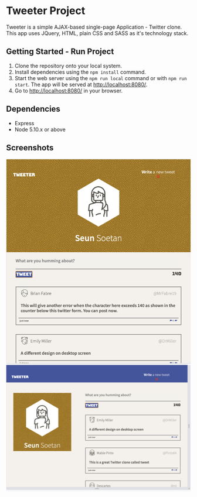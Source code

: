 # Tweeter Project

Tweeter is a simple AJAX-based single-page Application - Twitter clone. This app uses JQuery, HTML, plain CSS and SASS as it's technology stack.

## Getting Started - Run Project

1. Clone the repository onto your local system.
2. Install dependencies using the `npm install` command.
3. Start the web server using the `npm run local` command or with `npm run start`. The app will be served at <http://localhost:8080/>.
4. Go to <http://localhost:8080/> in your browser.

## Dependencies

- Express
- Node 5.10.x or above

## Screenshots

!["Mobile view before writing a tweet"](https://github.com/adewemimo/tweeter/blob/master/docs/Before%20Tweet%20Mobile%20View.png?raw=true)
!["Desktop view before writing a tweet"](https://github.com/adewemimo/tweeter/blob/master/docs/Desktop%20View%20Before%20Tweeting.png?raw=true)